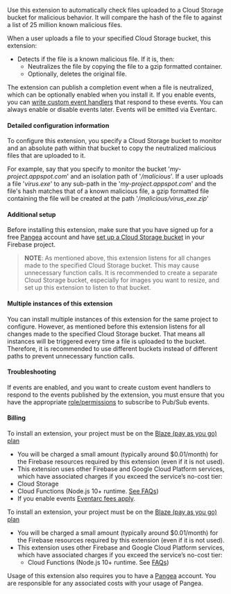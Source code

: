 Use this extension to automatically check files uploaded to a Cloud Storage bucket for malicious behavior. It will compare the hash of the file to against a list of 25 million known malicious files.

When a user uploads a file to your specified Cloud Storage bucket, this extension:

- Detects if the file is a known malicious file. If it is, then:
  - Neutralizes the file by copying the file to a gzip formatted container.
  - Optionally, deletes the original file.

The extension can publish a completion event when a file is neutralized, which can be optionally enabled when you install it. If you enable events, you can [write custom event handlers](https://firebase.google.com/docs/extensions/install-extensions#eventarc) that respond to these events. You can always enable or disable events later. Events will be emitted via Eventarc.

#### Detailed configuration information

To configure this extension, you specify a Cloud Storage bucket to monitor and an absolute path within that bucket to copy the neutralized malicious files that are uploaded to it.

For example, say that you specify to monitor the bucket '_my-project.appspot.com_' and an isolation path of '_/malicious_'. If a user uploads a file '_virus.exe_' to any sub-path in the '_my-project.appspot.com_' and the file's hash matches that of a known malicious file, a gzip formatted file containing the file will be created at the path '_/malicious/virus_exe.zip_'

#### Additional setup

Before installing this extension, make sure that you have signed up for a free [Pangea](https://pangea.cloud/signup?utm_medium=google-marketplace&utm_source=marketplace&utm_campaign=firebase-extension-file-intel) account and have [set up a Cloud Storage bucket](https://firebase.google.com/docs/storage) in your Firebase project.

> **NOTE**: As mentioned above, this extension listens for all changes made to the specified Cloud Storage bucket. This may cause unnecessary function calls. It is recommended to create a separate Cloud Storage bucket, especially for images you want to resize, and set up this extension to listen to that bucket.

#### Multiple instances of this extension

You can install multiple instances of this extension for the same project to configure. However, as mentioned before this extension listens for all changes made to the specified Cloud Storage bucket. That means all instances will be triggered every time a file is uploaded to the bucket. Therefore, it is recommended to use different buckets instead of different paths to prevent unnecessary function calls.

#### Troubleshooting

If events are enabled, and you want to create custom event handlers to respond to the events published by the extension, you must ensure that you have the appropriate [role/permissions](https://cloud.google.com/pubsub/docs/access-control#permissions_and_roles) to subscribe to Pub/Sub events.

#### Billing

To install an extension, your project must be on the [Blaze (pay as you go) plan](https://firebase.google.com/pricing)

- You will be charged a small amount (typically around $0.01/month) for the Firebase resources required by this extension (even if it is not used).
- This extension uses other Firebase and Google Cloud Platform services, which have associated charges if you exceed the service’s no-cost tier:
 - Cloud Storage
 - Cloud Functions (Node.js 10+ runtime. [See FAQs](https://firebase.google.com/support/faq#extensions-pricing))
- If you enable events [Eventarc fees apply](https://cloud.google.com/eventarc/pricing).

To install an extension, your project must be on the [Blaze (pay as you go) plan](https://firebase.google.com/pricing)

- You will be charged a small amount (typically around $0.01/month) for the Firebase resources required by this extension (even if it is not used).
- This extension uses other Firebase and Google Cloud Platform services, which have associated charges if you exceed the service’s no-cost tier:
  - Cloud Functions (Node.js 10+ runtime. See [FAQs](https://firebase.google.com/support/faq#expandable-24))

Usage of this extension also requires you to have a [Pangea](https://pangea.cloud/signup?utm_medium=google-marketplace&utm_source=marketplace&utm_campaign=firebase-extension-file-intel) account. You are responsible for any associated costs with your usage of Pangea.

